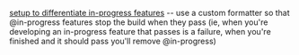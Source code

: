 [setup to differentiate in-progress features](http://blog.josephwilk.net/ruby/cucumber-tags-and-continuous-integration-oh-my.html)
-- use a custom formatter so that @in-progress features stop the build when they pass (ie, when you're developing an in-progress feature that passes is a failure, when you're finished and it should pass you'll remove @in-progress)
